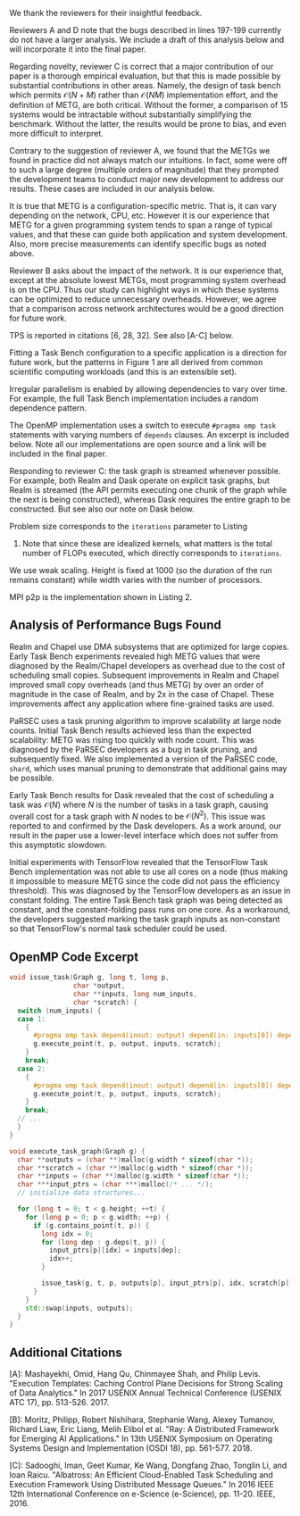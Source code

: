 We thank the reviewers for their insightful feedback.

Reviewers A and D note that the bugs described in lines 197-199
currently do not have a larger analysis. We include a draft of this
analysis below and will incorporate it into the final paper.

Regarding novelty, reviewer C is correct that a major contribution of
our paper is a thorough empirical evaluation, but that this is made
possible by substantial contributions in other areas. Namely, the
design of task bench which permits $\mathcal{O}(N+M)$ rather than
$\mathcal{O}(NM)$ implementation effort, and the definition of METG,
are both critical. Without the former, a comparison of 15 systems
would be intractable without substantially simplifying the
benchmark. Without the latter, the results would be prone to bias, and
even more difficult to interpret.

Contrary to the suggestion of reviewer A, we found that the METGs we
found in practice did not always match our intuitions. In fact, some
were off to such a large degree (multiple orders of magnitude) that
they prompted the development teams to conduct major new development
to address our results. These cases are included in our analysis
below.

It is true that METG is a configuration-specific metric. That is, it
can vary depending on the network, CPU, etc. However it is our
experience that METG for a given programming system tends to span a
range of typical values, and that these can guide both application and
system development. Also, more precise measurements can identify
specific bugs as noted above.

Reviewer B asks about the impact of the network. It is our experience
that, except at the absolute lowest METGs, most programming system
overhead is on the CPU. Thus our study can highlight ways in which
these systems can be optimized to reduce unnecessary
overheads. However, we agree that a comparison across network
architectures would be a good direction for future work.

TPS is reported in citations \[6, 28, 32]. See also \[A-C] below.

Fitting a Task Bench configuration to a specific application is a
direction for future work, but the patterns in Figure 1 are all
derived from common scientific computing workloads (and this is an
extensible set).

Irregular parallelism is enabled by allowing dependencies to vary over
time. For example, the full Task Bench implementation includes a
random dependence pattern.

The OpenMP implementation uses a switch to execute `#pragma omp task`
statements with varying numbers of `depends` clauses. An excerpt is
included below. Note all our implementations are open source and a
link will be included in the final paper.

Responding to reviewer C: the task graph is streamed whenever
possible. For example, both Realm and Dask operate on explicit task
graphs, but Realm is streamed (the API permits executing one chunk of
the graph while the next is being constructed), whereas Dask requires
the entire graph to be constructed. But see also our note on Dask
below.

Problem size corresponds to the `iterations` parameter to Listing
1. Note that since these are idealized kernels, what matters is the
total number of FLOPs executed, which directly corresponds to
`iterations`.

We use weak scaling. Height is fixed at 1000 (so the duration of the
run remains constant) while width varies with the number of
processors.

MPI p2p is the implementation shown in Listing 2.

## Analysis of Performance Bugs Found

Realm and Chapel use DMA subsystems that are optimized for large
copies. Early Task Bench experiments revealed high METG values that
were diagnosed by the Realm/Chapel developers as overhead due to the
cost of scheduling small copies. Subsequent improvements in Realm and
Chapel improved small copy overheads (and thus METG) by over an order
of magnitude in the case of Realm, and by 2x in the case of
Chapel. These improvements affect any application where fine-grained
tasks are used.

PaRSEC uses a task pruning algorithm to improve scalability at large
node counts. Initial Task Bench results achieved less than the
expected scalability: METG was rising too quickly with node
count. This was diagnosed by the PaRSEC developers as a bug in task
pruning, and subsequently fixed. We also implemented a version of the
PaRSEC code, `shard`, which uses manual pruning to demonstrate that
additional gains may be possible.

Early Task Bench results for Dask revealed that the cost of scheduling
a task was $\mathcal{O}(N)$ where $N$ is the number of tasks in a task
graph, causing overall cost for a task graph with $N$ nodes to be
$\mathcal{O}(N^2)$. This issue was reported to and confirmed by the
Dask developers. As a work around, our result in the paper use a
lower-level interface which does not suffer from this asymptotic
slowdown.

Initial experiments with TensorFlow revealed that the TensorFlow Task
Bench implementation was not able to use all cores on a node (thus
making it impossible to measure METG since the code did not pass the
efficiency threshold). This was diagnosed by the TensorFlow developers
as an issue in constant folding. The entire Task Bench task graph was
being detected as constant, and the constant-folding pass runs on one
core. As a workaround, the developers suggested marking the task graph
inputs as non-constant so that TensorFlow's normal task scheduler
could be used.

## OpenMP Code Excerpt

```c++
void issue_task(Graph g, long t, long p,
                char *output,
                char **inputs, long num_inputs,
                char *scratch) {
  switch (num_inputs) {
  case 1:
    {
      #pragma omp task depend(inout: output) depend(in: inputs[0]) depend(inout: scratch)
      g.execute_point(t, p, output, inputs, scratch);
    }
    break;
  case 2:
    {
      #pragma omp task depend(inout: output) depend(in: inputs[0]) depend(in: inputs[1]) depend(inout: scratch)
      g.execute_point(t, p, output, inputs, scratch);
    }
    break;
  // ...
  }
}

void execute_task_graph(Graph g) {
  char **outputs = (char **)malloc(g.width * sizeof(char *));
  char **scratch = (char **)malloc(g.width * sizeof(char *));
  char **inputs = (char **)malloc(g.width * sizeof(char *));
  char ***input_ptrs = (char ***)malloc(/* ... */);
  // initialize data structures...

  for (long t = 0; t < g.height; ++t) {
    for (long p = 0; p < g.width; ++p) {
      if (g.contains_point(t, p)) {
        long idx = 0;
        for (long dep : g.deps(t, p)) {
          input_ptrs[p][idx] = inputs[dep];
          idx++;
        }

        issue_task(g, t, p, outputs[p], input_ptrs[p], idx, scratch[p]);
      }
    }
    std::swap(inputs, outputs);
  }
}
```

## Additional Citations

\[A]: Mashayekhi, Omid, Hang Qu, Chinmayee Shah, and Philip
Levis. "Execution Templates: Caching Control Plane Decisions for
Strong Scaling of Data Analytics." In 2017 USENIX Annual Technical
Conference (USENIX ATC 17), pp. 513-526. 2017.

\[B]: Moritz, Philipp, Robert Nishihara, Stephanie Wang, Alexey
Tumanov, Richard Liaw, Eric Liang, Melih Elibol et al. "Ray: A
Distributed Framework for Emerging AI Applications." In 13th USENIX
Symposium on Operating Systems Design and Implementation (OSDI 18),
pp. 561-577. 2018.

\[C]: Sadooghi, Iman, Geet Kumar, Ke Wang, Dongfang Zhao, Tonglin Li,
and Ioan Raicu. "Albatross: An Efficient Cloud-Enabled Task Scheduling
and Execution Framework Using Distributed Message Queues." In 2016
IEEE 12th International Conference on e-Science (e-Science),
pp. 11-20. IEEE, 2016.
